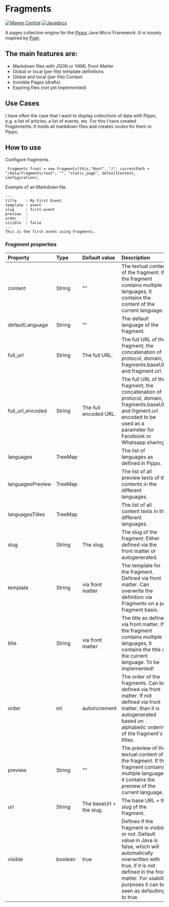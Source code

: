 Fragments
=========
[![Maven Central](http://img.shields.io/maven-central/v/io.andromeda/fragments.svg)](http://search.maven.org/#search|ga|1|io.andromeda)
[![Javadocs](http://www.javadoc.io/badge/io.andromeda/fragments.svg)](http://www.javadoc.io/doc/io.andromeda/fragments)

A pages collection engine for the [Pippo](https://github.com/decebals/pippo) Java Micro Framework. It is loosely inspired by
 [Poet](http://jsantell.github.io/poet/).

The main features are:
----------------------
- Markdown files with JSON or YAML Front Matter
- Global or local (per file) template definitions
- Global and local (per file) Context
- Invisible Pages (drafts)
- Expiring files (not yet implemented)

## Use Cases
I have often the case that I want to display collections of data with Pippo, e.g. a list of articles, a list of events, etc.
For this I have created Fragmments. It holds all markdown files and creates routes for them in Pippo.

## How to use
Configure fragments.
```
 Fragments froot = new Fragments(this,"Root", "/", currentPath + "/data/fragments/root", "", "static_page", defaultContext, configuration);
```

Example of an Markdown file.

```
---
title    : My First Event
template : event
slug     : first-event
preview  : 
order    : 
visible  : false
---
This is the first event using Fragments.
```

###  Fragment properties
| Property         | Type    | Default value           | Description                                                                                                                                                                                                                       |
|:-----------------|:--------|:------------------------|:----------------------------------------------------------------------------------------------------------------------------------------------------------------------------------------------------------------------------------|
| content          | String  | ""                      | The textual content of the fragment. If the fragment contains multiple languages, it contains the content of the current language.                                                                                                |
| defaultLanguage  | String  | ""                      | The default language of the fragment.                                                                                                                                                                                             |
| full_url         | String  | The full URL.           | The full URL of the fragment, the concatenation of protocol, domain, fragments.baseURL and fragment.url.                                                                                                                          |
| full_url_encoded | String  | The full encoded URL.   | The full URL of the fragment, the concatenation of protocol, domain, fragments.baseURL and frgment.url encoded to be used as a parameter for Facebook or Whatsapp sharing.                                                        |
| languages        | TreeMap |                         | The list of languages as defined in Pippo.                                                                                                                                                                                        |
| languagesPreview | TreeMap |                         | The list of all preview texts of the contents in the different languages.                                                                                                                                                         |
| languagesTitles  | TreeMap |                         | The list of all content texts in the different languages.                                                                                                                                                                         |
| slug             | String  | The slug.               | The slug of the fragment. Either defined via the front matter or autogenerated.                                                                                                                                                   |
| template         | String  | via front matter        | The template for the fragment. Defined via front matter. Can overwrite the definition via Fragments on a per fragment basis.                                                                                                      |
| title            | String  | via front matter        | The title as defined via front matter. If the fragment contains multiple languages, it contains the title of the current language. To be implemented!                                                                             |
| order            | int     | autoincrement           | The order of the fragments. Can be defined via front matter. If not defined via front matter, than it is autogenerated based on alphabetic ordering of the fragment's titles.                                                     |
| preview          | String  | ""                      | The preview of the textual content of the fragment. If the fragment contains multiple languages, it contains the preview of the current language.                                                                                 |
| url              | String  | The baseUrl + the slug. | The base URL + the slug of the fragment.                                                                                                                                                                                          |
| visible          | boolean | true                    | Defines if the fragment is visible or not. Default value in Java is false, which will automatically overwritten with true, if it is not defined in the front matter. For usability purposes it can be seen as defaulting to true. |
